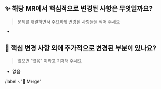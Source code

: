 ## ✨ 해당 MR에서 핵심적으로 변경된 사항은 무엇일까요?

> 문제를 해결하면서 주요하게 변경된 사항들을 적어 주세요

-

## 🔖 핵심 변경 사항 외에 추가적으로 변경된 부분이 있나요?

> 없으면 "없음" 이라고 기재해 주세요

- 없음

/label ~"🔀 Merge"
